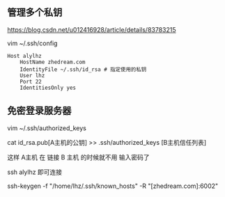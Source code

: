 


## 管理多个私钥

https://blog.csdn.net/u012416928/article/details/83783215

vim ~/.ssh/config

```config
Host alylhz
    HostName zhedream.com
    IdentityFile ~/.ssh/id_rsa # 指定使用的私钥
    User lhz
    Port 22
    IdentitiesOnly yes
```

## 免密登录服务器


vim ~/.ssh/authorized_keys

cat id_rsa.pub[A主机的公钥] >> .ssh/authorized_keys [B主机信任列表]

这样 A主机 在  链接 B 主机 的时候就不用  输入密码了

ssh alylhz 即可连接


ssh-keygen -f "/home/lhz/.ssh/known_hosts" -R "[zhedream.com]:6002" 